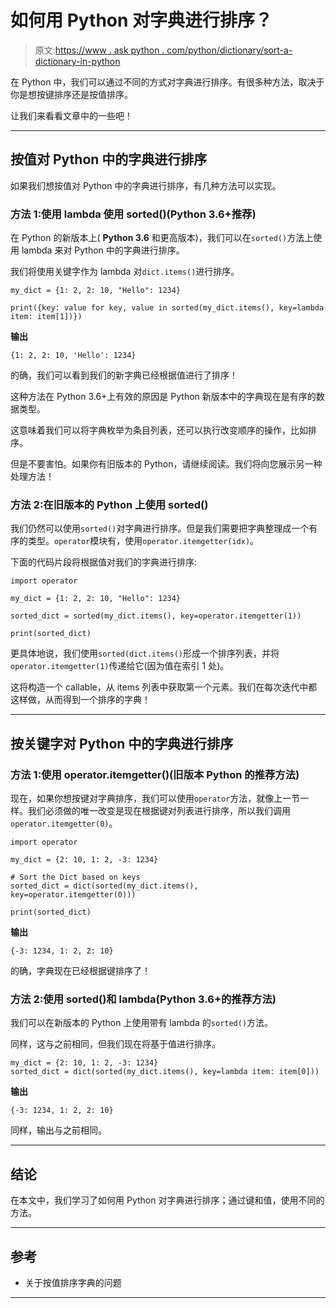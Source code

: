 # 如何用 Python 对字典进行排序？

> 原文:[https://www . ask python . com/python/dictionary/sort-a-dictionary-in-python](https://www.askpython.com/python/dictionary/sort-a-dictionary-in-python)

在 Python 中，我们可以通过不同的方式对字典进行排序。有很多种方法，取决于你是想按键排序还是按值排序。

让我们来看看文章中的一些吧！

* * *

## 按值对 Python 中的字典进行排序

如果我们想按值对 Python 中的字典进行排序，有几种方法可以实现。

### 方法 1:使用 lambda 使用 sorted()(Python 3.6+推荐)

在 Python 的新版本上( **Python 3.6** 和更高版本)，我们可以在`sorted()`方法上使用 lambda 来对 Python 中的字典进行排序。

我们将使用关键字作为 lambda 对`dict.items()`进行排序。

```
my_dict = {1: 2, 2: 10, "Hello": 1234}

print({key: value for key, value in sorted(my_dict.items(), key=lambda item: item[1])})

```

**输出**

```
{1: 2, 2: 10, 'Hello': 1234}

```

的确，我们可以看到我们的新字典已经根据值进行了排序！

这种方法在 Python 3.6+上有效的原因是 Python 新版本中的字典现在是有序的数据类型。

这意味着我们可以将字典枚举为条目列表，还可以执行改变顺序的操作，比如排序。

但是不要害怕。如果你有旧版本的 Python，请继续阅读。我们将向您展示另一种处理方法！

### 方法 2:在旧版本的 Python 上使用 sorted()

我们仍然可以使用`sorted()`对字典进行排序。但是我们需要把字典整理成一个有序的类型。`operator`模块有，使用`operator.itemgetter(idx)`。

下面的代码片段将根据值对我们的字典进行排序:

```
import operator

my_dict = {1: 2, 2: 10, "Hello": 1234}

sorted_dict = sorted(my_dict.items(), key=operator.itemgetter(1))

print(sorted_dict)

```

更具体地说，我们使用`sorted(dict.items()`形成一个排序列表，并将`operator.itemgetter(1)`传递给它(因为值在索引 1 处)。

这将构造一个 callable，从 items 列表中获取第一个元素。我们在每次迭代中都这样做，从而得到一个排序的字典！

* * *

## 按关键字对 Python 中的字典进行排序

### 方法 1:使用 operator.itemgetter()(旧版本 Python 的推荐方法)

现在，如果你想按键对字典排序，我们可以使用`operator`方法，就像上一节一样。我们必须做的唯一改变是现在根据键对列表进行排序，所以我们调用`operator.itemgetter(0)`。

```
import operator

my_dict = {2: 10, 1: 2, -3: 1234}

# Sort the Dict based on keys
sorted_dict = dict(sorted(my_dict.items(), key=operator.itemgetter(0)))

print(sorted_dict)

```

**输出**

```
{-3: 1234, 1: 2, 2: 10}

```

的确，字典现在已经根据键排序了！

### 方法 2:使用 sorted()和 lambda(Python 3.6+的推荐方法)

我们可以在新版本的 Python 上使用带有 lambda 的`sorted()`方法。

同样，这与之前相同，但我们现在将基于值进行排序。

```
my_dict = {2: 10, 1: 2, -3: 1234}
sorted_dict = dict(sorted(my_dict.items(), key=lambda item: item[0]))

```

**输出**

```
{-3: 1234, 1: 2, 2: 10}

```

同样，输出与之前相同。

* * *

## 结论

在本文中，我们学习了如何用 Python 对字典进行排序；通过键和值，使用不同的方法。

* * *

## 参考

*   关于按值排序字典的问题

* * *